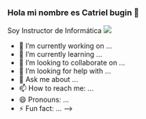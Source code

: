 ### Hola mi nombre es Catriel bugin 👋


Soy Instructor de Informática
<img src="https://i.postimg.cc/vB1z7WKv/cato-docker-1.png">

- 🔭 I’m currently working on ...
- 🌱 I’m currently learning ...
- 👯 I’m looking to collaborate on ...
- 🤔 I’m looking for help with ...
- 💬 Ask me about ...
- 📫 How to reach me: ...
- 😄 Pronouns: ...
- ⚡ Fun fact: ...
-->
